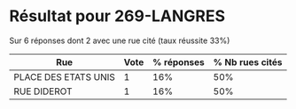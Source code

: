 # Résultat pour 269-LANGRES

Sur 6 réponses dont 2 avec une rue cité (taux réussite 33%)

| Rue | Vote | % réponses | % Nb rues cités|
|-----|------|------------|----------------|
| PLACE DES ETATS UNIS | 1 | 16% | 50%|
| RUE DIDEROT | 1 | 16% | 50%|
